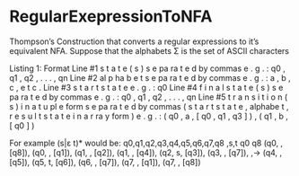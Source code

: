 # RegularExepressionToNFA

Thompson’s Construction that converts a
regular expressions to it’s equivalent NFA. Suppose that the alphabets Σ is the set of
ASCII characters

Listing 1: Format
Line #1 s t a t e ( s ) s e pa ra t e d by commas
e . g . : q0 , q1 , q2 , . . . , qn
Line #2 al p ha b e t s e pa ra t e d by commas
e . g . : a , b , c , e t c .
Line #3 s t a r t s t a t e
e . g . : q0
Line #4 f i n a l s t a t e ( s ) s e pa ra t e d by commas
e . g . : q0 , q1 , q2 , . . . , qn
Line #5 t r a n s i t i o n ( s ) i n a t u pl e form s e pa ra t e d by commas
( s t a r t s t a t e , alphabe t , r e s u l t s t a t e i n a r ra y form )
e . g . : ( q0 , a , [ q0 , q1 , q3 ] ) , ( q1 , b , [ q0 ] )




For example (s|ε t)* would be:
q0,q1,q2,q3,q4,q5,q6,q7,q8
 ,s,t
q0
q8
(q0, , [q8]), (q0, , [q1]), (q1, , [q2]), (q1, , [q4]), (q2, s, [q3]), (q3, , [q7]),
,→ (q4, , [q5]), (q5, t, [q6]), (q6, , [q7]), (q7, , [q1]), (q7, , [q8])
